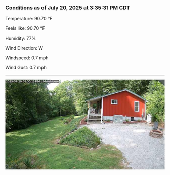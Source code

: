 ### Conditions as of July 20, 2025 at 3:35:31 PM CDT 

Temperature: 90.70 &deg;F

Feels like: 90.70 &deg;F

Humidity: 77%

Wind Direction: W

Windspeed: 0.7 mph

Wind Gust: 0.7 mph

---

<img src="./images/latest.jpeg"/>

